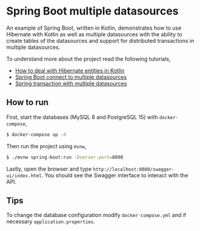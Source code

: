 # Spring Boot multiple datasources

An example of Spring Boot, written in Kotlin, demonstrates how to use Hibernate with Kotlin as well as multiple datasources with the ability to create tables of the datasources and support for distributed transactions in multiple datasources.

To understand more about the project read the following tutorials,

- [How to deal with Hibernate entities in Kotlin](https://www.geekyhacker.com/how-to-deal-with-hibernate-entities-in-kotlin/)
- [Spring Boot connect to multiple datasources](https://www.geekyhacker.com/spring-boot-connect-to-multiple-datasources/)
- [Spring transaction with multiple datasources](https://www.geekyhacker.com/spring-transaction-with-multiple-datasources/)

## How to run

First, start the databases (MySQL 8 and PostgreSQL 15) with `docker-compose`,

```bash
$ docker-compose up -d
```

Then run the project using `mvnw`,

```bash
$ ./mvnw spring-boot:run -Dserver.port=8090 
```

Lastly, open the browser and type `http://localhost:8080/swagger-ui/index.html`. You should see the Swagger interface to interact with the API.

## Tips

To change the database configuration modify `docker-compose.yml` and if necessary `application.properties`.
